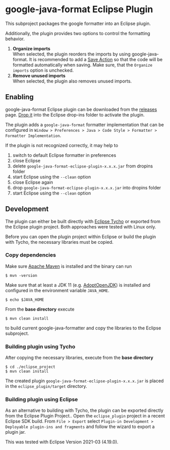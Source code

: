 # google-java-format Eclipse Plugin

This subproject packages the google formatter into an Eclipse plugin. 

Additionally, the plugin provides two options to control the formatting behavior.

1. **Organize imports**  
	When selected, the plugin reorders the imports by using google-java-format. It is recommended to add a [Save Action](https://help.eclipse.org/2021-03/index.jsp?topic=%2Forg.eclipse.platform.doc.isv%2Freference%2Fmisc%2Fp2_dropins_format.html) so that the code will be formatted automatically when saving. Make sure, that the `Organize imports` option is unchecked.
2. **Remove unused imports**  
	When selected, the plugin also removes unused imports.

## Enabling

google-java-format Eclipse plugin can be downloaded from the [releases](https://github.com/ae42/google-java-format-eclipse-plugin/releases) page. [Drop it](https://help.eclipse.org/2021-03/index.jsp?topic=%2Forg.eclipse.platform.doc.isv%2Freference%2Fmisc%2Fp2_dropins_format.html) into the Eclipse drop-ins folder to activate the plugin.

The plugin adds a `google-java-format` formatter implementation that can be configured in `Window > Preferences > Java > Code Style > Formatter > Formatter Implementation`.

If the plugin is not recognized correctly, it may help to
1. switch to default Eclipse formatter in preferences 
2. close Eclipse
3. delete `google-java-format-eclipse-plugin-x.x.x.jar` from dropins folder
4. start Eclipse using the `--clean` option
5. close Eclipse again
6. drop `google-java-format-eclipse-plugin-x.x.x.jar` into dropins folder
7. start Eclipse using the `--clean` option

## Development
The plugin can either be built directly with [Eclipse Tycho](https://projects.eclipse.org/projects/technology.tycho) or exported from the Eclipse plugin project. Both approaches were tested with Linux only. 

Before you can open the plugin project within Eclipse or build the plugin with Tycho, the necessary libraries must be copied.

### Copy dependencies

Make sure [Apache Maven](https://maven.apache.org/download.cgi) is installed and the binary can run

```
$ mvn -version
```

Make sure that at least a JDK 11 (e.g. [AdoptOpenJDK](https://adoptopenjdk.net/)) is installed and configured in the environment variable `JAVA_HOME`.

```
$ echo $JAVA_HOME
```

From the **base directory** execute

```
$ mvn clean install
```

to build current google-java-formatter and copy the libraries to the Eclipse subproject. 

### Building plugin using Tycho

After copying the necessary libraries, execute from the **base directory**

```
$ cd ./eclipse_project
$ mvn clean install
```
The created plugin `google-java-format-eclipse-plugin-x.x.x.jar` is placed in the `eclipse_plugin/target` directory.

### Building plugin using Eclipse
As an alternative to building with Tycho, the plugin can be exported directly from the Eclipse Plugin Project.. Open the `eclipse_plugin` project in a recent Eclipse SDK build. From `File > Export` select `Plugin-in Development > Deployable plugin-ins and fragments` and follow the wizard to export a plugin jar.

This was tested with Eclipse Version 2021-03 (4.19.0).
